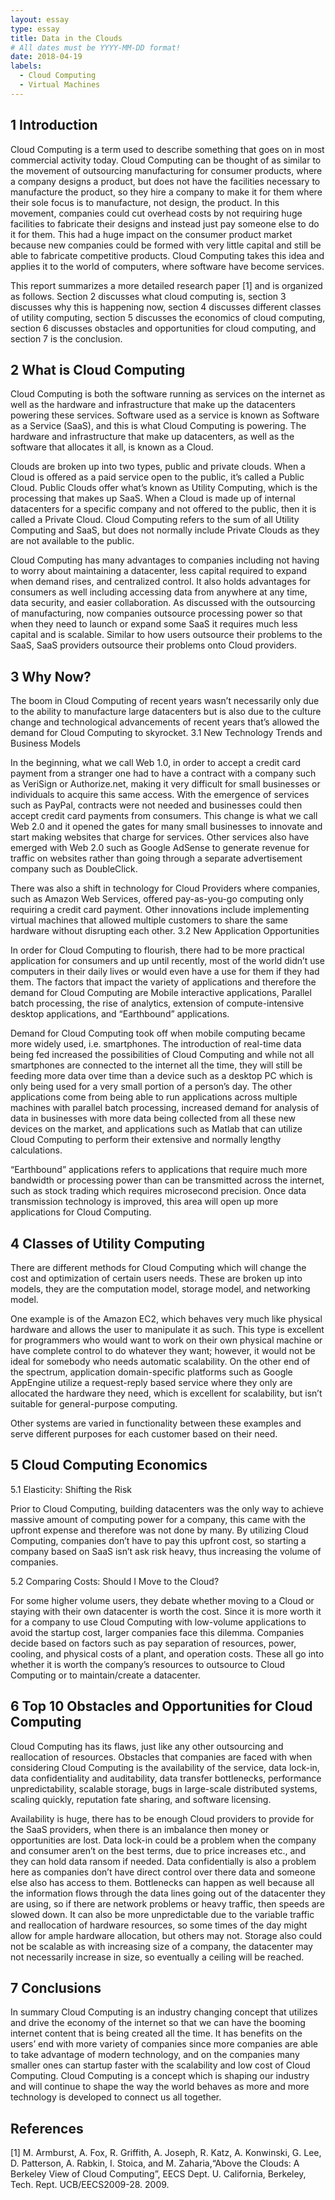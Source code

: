 ```yaml
---
layout: essay
type: essay
title: Data in the Clouds
# All dates must be YYYY-MM-DD format!
date: 2018-04-19
labels:
  - Cloud Computing
  - Virtual Machines
---
```


## 1	Introduction

Cloud Computing is a term used to describe something that goes on in most commercial activity today. Cloud Computing can be thought of as similar to the movement of outsourcing manufacturing for consumer products, where a company designs a product, but does not have the facilities necessary to manufacture the product, so they hire a company to make it for them where their sole focus is to manufacture, not design, the product. In this movement, companies could cut overhead costs by not requiring huge facilities to fabricate their designs and instead just pay someone else to do it for them. This had a huge impact on the consumer product market because new companies could be formed with very little capital and still be able to fabricate competitive products. Cloud Computing takes this idea and applies it to the world of computers, where software have become services. 

This report summarizes a more detailed research paper [1] and is organized as follows. Section 2 discusses what cloud computing is, section 3 discusses why this is happening now, section 4 discusses different classes of utility computing, section 5 discusses the economics of cloud computing, section 6 discusses obstacles and opportunities for cloud computing, and section 7 is the conclusion.

## 2	What is Cloud Computing

Cloud Computing is both the software running as services on the internet as well as the hardware and infrastructure that make up the datacenters powering these services. Software used as a service is known as Software as a Service (SaaS), and this is what Cloud Computing is powering. The hardware and infrastructure that make up datacenters, as well as the software that allocates it all, is known as a Cloud. 
	
Clouds are broken up into two types, public and private clouds. When a Cloud is offered as a paid service open to the public, it’s called a Public Cloud. Public Clouds offer what’s known as Utility Computing, which is the processing that makes up SaaS. When a Cloud is made up of internal datacenters for a specific company and not offered to the public, then it is called a Private Cloud. Cloud Computing refers to the sum of all Utility Computing and SaaS, but does not normally include Private Clouds as they are not available to the public. 

Cloud Computing has many advantages to companies including not having to worry about maintaining a datacenter, less capital required to expand when demand rises, and centralized control. It also holds advantages for consumers as well including accessing data from anywhere at any time, data security, and easier collaboration. As discussed with the outsourcing of manufacturing, now companies outsource processing power so that when they need to launch or expand some SaaS it requires much less capital and is scalable. Similar to how users outsource their problems to the SaaS, SaaS providers outsource their problems onto Cloud providers. 
	
## 3	Why Now?

The boom in Cloud Computing of recent years wasn’t necessarily only due to the ability to manufacture large datacenters but is also due to the culture change and technological advancements of recent years that’s allowed the demand for Cloud Computing to skyrocket.
3.1	New Technology Trends and Business Models	
	
In the beginning, what we call Web 1.0, in order to accept a credit card payment from a stranger one had to have a contract with a company such as VeriSign or Authorize.net, making it very difficult for small businesses or individuals to acquire this same access. With the emergence of services such as PayPal, contracts were not needed and businesses could then accept credit card payments from consumers. This change is what we call Web 2.0 and it opened the gates for many small businesses to innovate and start making websites that charge for services. Other services also have emerged with Web 2.0 such as Google AdSense to generate revenue for traffic on websites rather than going through a separate advertisement company such as DoubleClick. 

There was also a shift in technology for Cloud Providers where companies, such as Amazon Web Services, offered pay-as-you-go computing only requiring a credit card payment. Other innovations include implementing virtual machines that allowed multiple customers to share the same hardware without disrupting each other.
3.2	New Application Opportunities

In order for Cloud Computing to flourish, there had to be more practical application for consumers and up until recently, most of the world didn’t use computers in their daily lives or would even have a use for them if they had them. The factors that impact the variety of applications and therefore the demand for Cloud Computing are Mobile interactive applications, Parallel batch processing, the rise of analytics, extension of compute-intensive desktop applications, and “Earthbound” applications. 

Demand for Cloud Computing took off when mobile computing became more widely used, i.e. smartphones. The introduction of real-time data being fed increased the possibilities of Cloud Computing and while not all smartphones are connected to the internet all the time, they will still be feeding more data over time than a device such as a desktop PC which is only being used for a very small portion of a person’s day. The other applications come from being able to run applications across multiple machines with parallel batch processing, increased demand for analysis of data in businesses with more data being collected from all these new devices on the market, and applications such as Matlab that can utilize Cloud Computing to perform their extensive and normally lengthy calculations. 

“Earthbound” applications refers to applications that require much more bandwidth or processing power than can be transmitted across the internet, such as stock trading which requires microsecond precision. Once data transmission technology is improved, this area will open up more applications for Cloud Computing.

## 4	Classes of Utility Computing

There are different methods for Cloud Computing which will change the cost and optimization of certain users needs. These are broken up into models, they are the computation model, storage model, and networking model.

One example is of the Amazon EC2, which behaves very much like physical hardware and allows the user to manipulate it as such. This type is excellent for programmers who would want to work on their own physical machine or have complete control to do whatever they want; however, it would not be ideal for somebody who needs automatic scalability. On the other end of the spectrum, application domain-specific platforms such as Google AppEngine utilize a request-reply based service where they only are allocated the hardware they need, which is excellent for scalability, but isn’t suitable for general-purpose computing.

Other systems are varied in functionality between these examples and serve different purposes for each customer based on their need. 

## 5	Cloud Computing Economics

5.1	Elasticity: Shifting the Risk

Prior to Cloud Computing, building datacenters was the only way to achieve massive amount of computing power for a company, this came with the upfront expense and therefore was not done by many. By utilizing Cloud Computing, companies don’t have to pay this upfront cost, so starting a company based on SaaS isn’t ask risk heavy, thus increasing the volume of companies. 

5.2	Comparing Costs: Should I Move to the Cloud?

For some higher volume users, they debate whether moving to a Cloud or staying with their own datacenter is worth the cost. Since it is more worth it for a company to use Cloud Computing with low-volume applications to avoid the startup cost, larger companies face this dilemma. Companies decide based on factors such as pay separation of resources, power, cooling, and physical costs of a plant, and operation costs. These all go into whether it is worth the company’s resources to outsource to Cloud Computing or to maintain/create a datacenter.

## 6	Top 10 Obstacles and Opportunities for Cloud Computing

Cloud Computing has its flaws, just like any other outsourcing and reallocation of resources. Obstacles that companies are faced with when considering Cloud Computing is the availability of the service, data lock-in, data confidentiality and auditability, data transfer bottlenecks, performance unpredictability, scalable storage, bugs in large-scale distributed systems, scaling quickly, reputation fate sharing, and software licensing. 

Availability is huge, there has to be enough Cloud providers to provide for the SaaS providers, when there is an imbalance then money or opportunities are lost. Data lock-in could be a problem when the company and consumer aren’t on the best terms, due to price increases etc., and they can hold data ransom if needed. Data confidentially is also a problem here as companies don’t have direct control over there data and someone else also has access to them. Bottlenecks can happen as well because all the information flows through the data lines going out of the datacenter they are using, so if there are network problems or heavy traffic, then speeds are slowed down. It can also be more unpredictable due to the variable traffic and reallocation of hardware resources, so some times of the day might allow for ample hardware allocation, but others may not. Storage also could not be scalable as with increasing size of a company, the datacenter may not necessarily increase in size, so eventually a ceiling will be reached.

## 7	Conclusions

In summary Cloud Computing is an industry changing concept that utilizes and drive the economy of the internet so that we can have the booming internet content that is being created all the time. It has benefits on the users’ end with more variety of companies since more companies are able to take advantage of modern technology, and on the companies many smaller ones can startup faster with the scalability and low cost of Cloud Computing. Cloud Computing is a concept which is shaping our industry and will continue to shape the way the world behaves as more and more technology is developed to connect us all together.
 
## References

[1] M. Armburst, A. Fox, R. Griffith, A. Joseph, R. Katz, A. Konwinski, G. Lee, D. Patterson, A. Rabkin, I. Stoica, and M. Zaharia,“Above the Clouds:  A Berkeley View of Cloud Computing”, EECS Dept. U. California, Berkeley, Tech. Rept. UCB/EECS2009-28. 2009.
